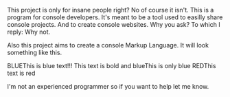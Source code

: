 This project is only for insane people right?
No of course it isn't.
This is a program for console developers.
It's meant to be a tool used to easilly share console projects. 
And to create console websites. Why you ask? To which I reply: Why not.

Also this project aims to create a console Markup Language.
It will look something like this.

<text><colour>BLUE</colour>This is blue text!!!</text>
<text><bold>This text is bold and blue</bold>This is only blue</text>
<text><colour>RED</colour>This text is red</text>

I'm not an experienced programmer so if you want to help let me know.
